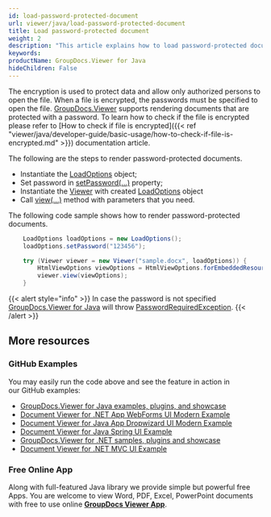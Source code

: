 ```yaml
---
id: load-password-protected-document
url: viewer/java/load-password-protected-document
title: Load password-protected document
weight: 2
description: "This article explains how to load password-protected document with GroupDocs.Viewer within your Java applications."
keywords: 
productName: GroupDocs.Viewer for Java
hideChildren: False
---
```


The encryption is used to protect data and allow only authorized persons to open the file. When a file is encrypted, the passwords must be specified to open the file. [GroupDocs.Viewer](https://products.groupdocs.com/viewer) supports rendering documents that are protected with a password. To learn how to check if the file is encrypted please refer to [How to check if file is encrypted]({{< ref "viewer/java/developer-guide/basic-usage/how-to-check-if-file-is-encrypted.md" >}}) documentation article.

The following are the steps to render password-protected documents.

*   Instantiate the [LoadOptions](https://apireference.groupdocs.com/viewer/java/com.groupdocs.viewer.options/LoadOptions) object;
*   Set password in [setPassword(...)](https://apireference.groupdocs.com/viewer/java/com.groupdocs.viewer.options/LoadOptions#setPassword(java.lang.String)) property;
*   Instantiate the [Viewer](https://apireference.groupdocs.com/viewer/java/com.groupdocs.viewer/Viewer) with created [LoadOptions](https://apireference.groupdocs.com/viewer/java/com.groupdocs.viewer.options/LoadOptions) object
*   Call [view(...)](https://apireference.groupdocs.com/viewer/java/com.groupdocs.viewer/Viewer#view(com.groupdocs.viewer.options.ViewOptions)) method with parameters that you need.

The following code sample shows how to render password-protected documents.

```java
    LoadOptions loadOptions = new LoadOptions();
    loadOptions.setPassword("123456");

    try (Viewer viewer = new Viewer("sample.docx", loadOptions)) {
        HtmlViewOptions viewOptions = HtmlViewOptions.forEmbeddedResources();
        viewer.view(viewOptions);
    }
```

{{< alert style="info" >}}
In case the password is not specified [GroupDocs.Viewer for Java](https://products.groupdocs.com/viewer/java) will throw [PasswordRequiredException](https://apireference.groupdocs.com/viewer/java/com.groupdocs.viewer.exception/PasswordRequiredException).
{{< /alert >}}

## More resources
### GitHub Examples
You may easily run the code above and see the feature in action in our GitHub examples:
*   [GroupDocs.Viewer for Java examples, plugins, and showcase](https://github.com/groupdocs-viewer/GroupDocs.Viewer-for-Java)
*   [Document Viewer for .NET App WebForms UI Modern Example](https://github.com/groupdocs-viewer/GroupDocs.Viewer-for-.NET-WebForms)    
*   [Document Viewer for Java App Dropwizard UI Modern Example](https://github.com/groupdocs-viewer/GroupDocs.Viewer-for-Java-Dropwizard)    
*   [Document Viewer for Java Spring UI Example](https://github.com/groupdocs-viewer/GroupDocs.Viewer-for-Java-Spring)
*   [GroupDocs.Viewer for .NET samples, plugins and showcase](https://github.com/groupdocs-viewer/GroupDocs.Viewer-for-.NET)
*   [Document Viewer for .NET MVC UI Example](https://github.com/groupdocs-viewer/GroupDocs.Viewer-for-Java-MVC)     

### Free Online App
Along with full-featured Java library we provide simple but powerful free Apps.
You are welcome to view Word, PDF, Excel, PowerPoint documents with free to use online **[GroupDocs Viewer App](https://products.groupdocs.app/viewer)**.